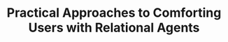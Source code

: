 ---
name: "Practical Approaches To Comforting Users With"
title: "Practical Approaches to Comforting Users with Relational Agents"
project: null
event: "ACM SIGCHI Conference on Human Factors in Computing Systems (CHI), San Jose, CA."
authors:
- name: "Bickmore, T.."
- name: "Schulman, D.."
year: 2007
resources:
- name: "CHI07"
  src: "CHI07.pdf"
external_url: null
draft: false
---